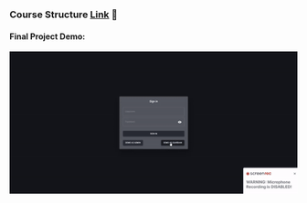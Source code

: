 ### Course Structure [Link](https://vojvodinaictcluster.org/sr/javajuniorprogram/) :rocket:
#### Final Project Demo:
<p align="center" width="100px" height="100px"><img src="https://github.com/RastkoD/Fullstack_Bootcamp/blob/main/classmate_demo.gif"></p>
